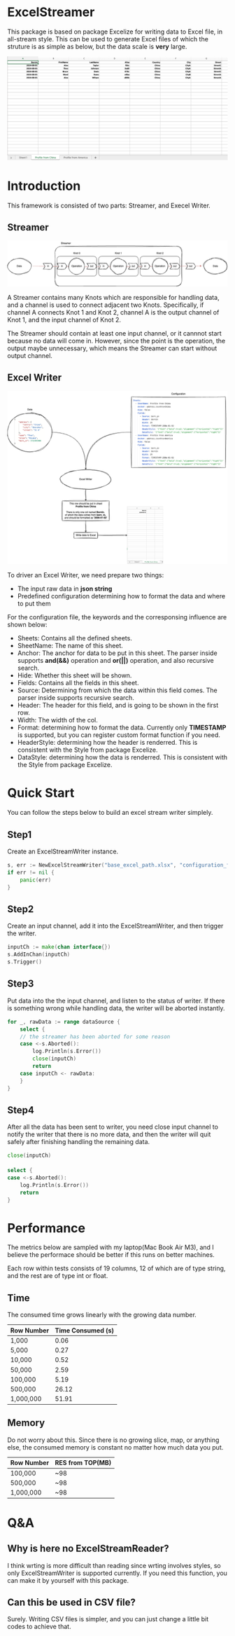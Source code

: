 # ExcelStreamer

This package is based on package Excelize for writing data to Excel file, in all-stream style. This can be used to generate Excel files of which the struture is as simple as below, but the data scale is **very** large. 

![excel](./assets/excel.png)

# Introduction

This framework is consisted of two parts: Streamer, and Execel Writer.

## Streamer

![streamer](./assets/streamer.png)

A Streamer contains many Knots which are responsible for handling data, and a channel is used to connect adjacent two Knots. Specifically, if channel A connects Knot 1 and Knot 2, channel A is the output channel of Knot 1, and the input channel of Knot 2.

The Streamer should contain at least one input channel, or it cannnot start because no data will come in. However, since the point is the operation, the output maybe unnecessary, which means the Streamer can start without output channel.

## Excel Writer

![excel_writer](./assets/excel_writer.png)

To driver an Excel Writer, we need prepare two things: 

* The input raw data in **json string**
* Predefined configuration determining how to format the data and where to put them

For the configuration file, the keywords and the corresponsing influence are shown below:

* Sheets: Contains all the defined sheets.
* SheetName: The name of this sheet.
* Anchor: The anchor for data to be put in this sheet. The parser inside supports **and(&&)** operation and **or(||)** operation, and also recursive search.
* Hide: Whether this sheet will be shown.
* Fields: Contains all the fields in this sheet.
* Source: Determining from which the data within this field comes. The parser inside supports recursive search.
* Header: The header for this field, and is going to be shown in the first row.
* Width: The width of the col.
* Format: determining how to format the data. Currently only **TIMESTAMP** is supported, but you can register custom format function if you need.
* HeaderStyle: determining how the header is renderred. This is consistent with the Style from package Excelize.
* DataStyle: determining how the data is renderred. This is consistent with the Style from package Excelize.

# Quick Start

You can follow the steps below to build an excel stream writer simplely.

## Step1

Create an ExcelStreamWriter instance.

```go
s, err := NewExcelStreamWriter("base_excel_path.xlsx", "configuration_file_path.yml", "dst_excel_path.xlsx")
if err != nil {
	panic(err)
}
```

## Step2

Create an input channel, add it into the ExcelStreamWriter, and then trigger the writer.

```go
inputCh := make(chan interface{})
s.AddInChan(inputCh)
s.Trigger()
```

## Step3

Put data into the the input channel, and listen to the status of writer. If there is something wrong while handling data, the writer will be aborted instantly.

```go
for _, rawData := range dataSource {
	select {
	// the streamer has been aborted for some reason
	case <-s.Aborted():
		log.Println(s.Error())
		close(inputCh)
		return
	case inputCh <- rawData:
	}
}
```

## Step4

After all the data has been sent to writer, you need close input channel to notify the writer that there is no more data, and then the writer will quit safely after finishing handling the remaining data.

```go
close(inputCh)

select {
case <-s.Aborted():
	log.Println(s.Error())
	return
}
```

# Performance

The metrics below are sampled with my laptop(Mac Book Air M3), and I believe the performace should be better if this runs on better machines.

Each row within tests consists of 19 columns, 12 of which are of type string, and the rest are of type int or float.

## Time

The consumed time grows linearly with the growing data number.

| Row Number | Time Consumed (s) |
| ---------- | ----------------- |
| 1,000      | 0.06              |
| 5,000      | 0.27              |
| 10,000     | 0.52              |
| 50,000     | 2.59              |
| 100,000    | 5.19              |
| 500,000    | 26.12             |
| 1,000,000  | 51.91             |

## Memory

Do not worry about this. Since there is no growing slice, map, or anything else, the consumed memory is constant no matter how much data you put.

| Row Number | RES from TOP(MB) |
| ---------- | ---------------- |
| 100,000    | ~98              |
| 500,000    | ~98              |
| 1,000,000  | ~98              |

# Q&A

## Why is here no ExcelStreamReader?

I think wrting is more difficult than reading since wrting involves styles,  so only ExcelStreamWriter is supported currently. If you need this function, you can make it by yourself with this package.

## Can this be used in CSV file?

Surely. Writing CSV files is simpler, and you can just change a little bit codes to achieve that.

